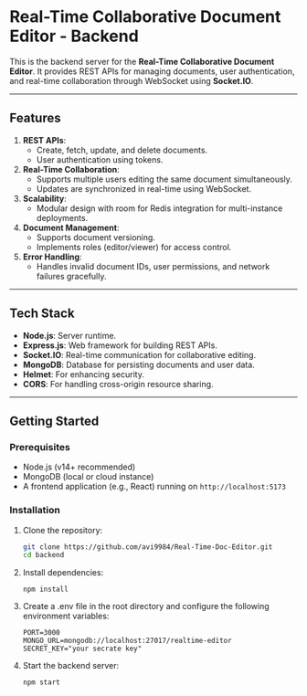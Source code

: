 # **Real-Time Collaborative Document Editor - Backend**

This is the backend server for the **Real-Time Collaborative Document Editor**. It provides REST APIs for managing documents, user authentication, and real-time collaboration through WebSocket using **Socket.IO**.

---

## **Features**
1. **REST APIs**:
   - Create, fetch, update, and delete documents.
   - User authentication using tokens.
2. **Real-Time Collaboration**:
   - Supports multiple users editing the same document simultaneously.
   - Updates are synchronized in real-time using WebSocket.
3. **Scalability**:
   - Modular design with room for Redis integration for multi-instance deployments.
4. **Document Management**:
   - Supports document versioning.
   - Implements roles (editor/viewer) for access control.
5. **Error Handling**:
   - Handles invalid document IDs, user permissions, and network failures gracefully.

---

## **Tech Stack**
- **Node.js**: Server runtime.
- **Express.js**: Web framework for building REST APIs.
- **Socket.IO**: Real-time communication for collaborative editing.
- **MongoDB**: Database for persisting documents and user data.
- **Helmet**: For enhancing security.
- **CORS**: For handling cross-origin resource sharing.

---

## **Getting Started**

### **Prerequisites**
- Node.js (v14+ recommended)
- MongoDB (local or cloud instance)
- A frontend application (e.g., React) running on `http://localhost:5173`

### **Installation**
1. Clone the repository:
   ```bash
   git clone https://github.com/avi9984/Real-Time-Doc-Editor.git
   cd backend
   ```
2. Install dependencies:
   ```
   npm install
   ```
3. Create a .env file in the root directory and configure the following environment variables:
   ```
   PORT=3000
   MONGO_URL=mongodb://localhost:27017/realtime-editor
   SECRET_KEY="your secrate key"
   ```
4. Start the backend server:
   ```
   npm start
   ```

